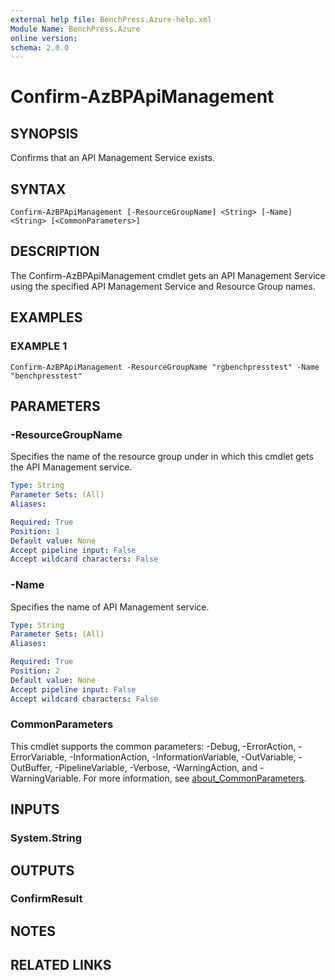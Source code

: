 ```yaml
---
external help file: BenchPress.Azure-help.xml
Module Name: BenchPress.Azure
online version:
schema: 2.0.0
---
```


# Confirm-AzBPApiManagement

## SYNOPSIS
Confirms that an API Management Service exists.

## SYNTAX

```
Confirm-AzBPApiManagement [-ResourceGroupName] <String> [-Name] <String> [<CommonParameters>]
```

## DESCRIPTION
The Confirm-AzBPApiManagement cmdlet gets an API Management Service using the specified API Management Service
and Resource Group names.

## EXAMPLES

### EXAMPLE 1
```
Confirm-AzBPApiManagement -ResourceGroupName "rgbenchpresstest" -Name "benchpresstest"
```

## PARAMETERS

### -ResourceGroupName
Specifies the name of the resource group under in which this cmdlet gets the API Management service.

```yaml
Type: String
Parameter Sets: (All)
Aliases:

Required: True
Position: 1
Default value: None
Accept pipeline input: False
Accept wildcard characters: False
```

### -Name
Specifies the name of API Management service.

```yaml
Type: String
Parameter Sets: (All)
Aliases:

Required: True
Position: 2
Default value: None
Accept pipeline input: False
Accept wildcard characters: False
```

### CommonParameters
This cmdlet supports the common parameters: -Debug, -ErrorAction, -ErrorVariable, -InformationAction, -InformationVariable, -OutVariable, -OutBuffer, -PipelineVariable, -Verbose, -WarningAction, and -WarningVariable. For more information, see [about_CommonParameters](http://go.microsoft.com/fwlink/?LinkID=113216).

## INPUTS

### System.String
## OUTPUTS

### ConfirmResult
## NOTES

## RELATED LINKS

